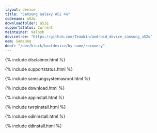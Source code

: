 ```yaml
---
layout: device
title: "Samsung Galaxy A52 4G"
codename: a52q
downloadfolder: a52q
supportstatus: Current
maintainer: Velosh
devicetree: "https://github.com/TeamWin/android_device_samsung_a52q"
oem: Samsung
ddof: "/dev/block/bootdevice/by-name/recovery"
---
```


{% include disclaimer.html %}

{% include supportstatus.html %}

{% include samsungsystemasroot.html %}

{% include download.html %}

{% include appinstall.html %}

{% include twrpinstall.html %}

{% include odininstall.html %}

{% include ddinstall.html %}
